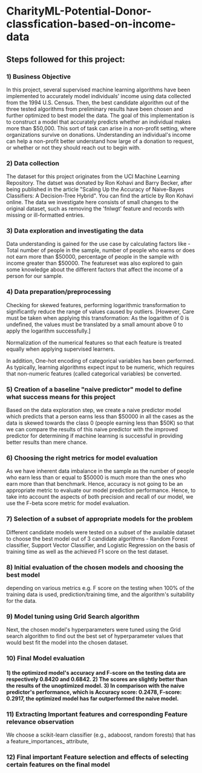 # CharityML-Potential-Donor-classfication-based-on-income-data

## Steps followed for this project:

### 1) Business Objective
In this project, several supervised machine learning algorithms have been implemented to accurately model individuals' income using data collected from the 1994 U.S. Census. Then, the best candidate algorithm out of the three tested algorithms from preliminary results have been chosen and further optimized to best model the data. The goal of this implementation is to construct a model that accurately predicts whether an individual makes more than $50,000. This sort of task can arise in a non-profit setting, where organizations survive on donations. Understanding an individual's income can help a non-profit better understand how large of a donation to request, or whether or not they should reach out to begin with.

### 2) Data collection
The dataset for this project originates from the UCI Machine Learning Repository. The datset was donated by Ron Kohavi and Barry Becker, after being published in the article "Scaling Up the Accuracy of Naive-Bayes Classifiers: A Decision-Tree Hybrid". You can find the article by Ron Kohavi online. The data we investigate here consists of small changes to the original dataset, such as removing the 'fnlwgt' feature and records with missing or ill-formatted entries.

### 3) Data exploration and investigating the data
Data understanding is gained for the use case by calculating factors like - Total number of people in the sample, number of people who earns or does not earn more than $50000, percentage of people in the sample with income greater than $50000. The featureset was also explored to gain some knowledge about the different factors that affect the income of a person for our sample.

### 4) Data preparation/preprocessing 
Checking for skewed features, performing logarithmic transformation to significantly reduce the range of values caused by outliers. [However, Care must be taken when applying this transformation: As the logarithm of 0 is undefined, the values must be translated by a small amount above 0 to apply the logarithm successfully.]

 Normalization of the numerical features so that each feature is treated equally when applying supervised learners.
 
 In addition, One-hot encoding of categorical variables has been performed. As typically, learning algorithms expect input to be numeric, which requires that non-numeric features (called categorical variables) be converted.

### 5) Creation of a baseline "naive predictor" model to define what success means for this project
Based on the data exploration step, we create a naive predictor model which predicts that a person earns less than $50000 in all the cases as the data is skewed towards the class 0 (people earning less than $50K) so that we can compare the results of this naive predictor with the improved predictor for determining if machine learning is successful in providing better results than mere chance. 

### 6) Choosing the right metrics for model evaluation
As we have inherent data imbalance in the sample as the number of people who earn less than or equal to $50000 is much more than the ones who earn more than that benchmark. Hence, accuracy is not going to be an appropriate metric to evaluate our model prediction performance. Hence, to take into account the aspects of both precision and recall of our model, we use the F-beta score metric for model evaluation. 

### 7) Selection of a subset of appropriate models for the  problem 
Different candidate models were tested on a subset of the available dataset to choose the best model out of 3 candidate algorithms - Random Forest classifier, Support Vector Classifier, and Logistic Regression on the basis of training time as well as the achieved F1 score on the test dataset. 

### 8) Initial evaluation of the chosen models and choosing the best model
depending on various metrics e.g. F score on the testing when 100% of the training data is used, prediction/training time, and the algorithm's suitability for the data.

### 9) Model tuning using Grid Search algorithm
Next, the chosen model's hyperparameters were tuned using the Grid search algorithm to find out the best set of hyperparameter values that would best fit the model into the chosen dataset. 

### 10) Final Model evaluation
#### 1) the optimized model's accuracy and F-score on the testing data are respectively 0.8420 and 0.6842. 2) The scores are slightly better than the results of the unoptimized model. 3) In comparison with the naive predictor's performance, which is Accuracy score: 0.2478, F-score: 0.2917, the optimized model has far outperformed the naive model.

### 11) Extracting Important features and corresponding Feature relevance observation
We choose a scikit-learn classifier (e.g., adaboost, random forests) that has a feature_importances_ attribute, 

### 12) Final important Feature selection and effects of selecting certain features on the final model


